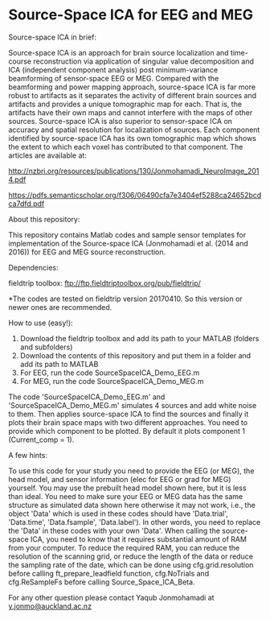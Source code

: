 # Source-Space ICA for EEG and MEG
Source-space ICA in brief:

Source-space ICA is an approach for brain source localization and time-course reconstruction via application of singular value decomposition and ICA (independent component analysis) post minimum-variance beamforming of sensor-space EEG or MEG. Compared with the beamforming and power mapping approach, source-space ICA is far more robust to artifacts as it separates the activity of different brain sources and artifacts and provides a unique tomographic map for each. That is, the artifacts have their own maps and cannot interfere with the maps of other sources. Source-space ICA is also superior to sensor-space ICA on accuracy and spatial resolution for localization of sources. Each component identified by source-space ICA has its own tomographic map which shows the extent to which each voxel has contributed to that component.
The articles are available at:

http://nzbri.org/resources/publications/130/Jonmohamadi_NeuroImage_2014.pdf

https://pdfs.semanticscholar.org/f306/06490cfa7e3404ef5288ca24652bcdca7dfd.pdf

About this repository:

This repository contains Matlab codes and sample sensor templates for implementation of the Source-space ICA (Jonmohamadi et al. (2014 and 2016)) for EEG and MEG source reconstruction. 

Dependencies:

fieldtrip toolbox: ftp://ftp.fieldtriptoolbox.org/pub/fieldtrip/

*The codes are tested on fieldtrip version 20170410. So this version or newer ones are recommended. 

How to use (easy!):

1) Download the fieldtrip toolbox and add its path to your MATLAB (folders and subfolders) 
2) Download the contents of this repository and put them in a folder and add its path to MATLAB 
3) For EEG, run the code SourceSpaceICA_Demo_EEG.m
4) For MEG, run the code SourceSpaceICA_Demo_MEG.m

The code 'SourceSpaceICA_Demo_EEG.m' and 'SourceSpaceICA_Demo_MEG.m' simulates 4 sources and add white noise to them. Then applies source-space ICA to find the sources and finally it plots their brain space maps with two different approaches. You need to provide which component to be plotted. By default it plots component 1 (Current_comp = 1). 


A few hints:

To use this code for your study you need to provide the EEG (or MEG), the head model, and sensor information (elec for EEG or grad for MEG) yourself. 
You may use the prebuilt head model shown here, but it is less than ideal.
You need to make sure your EEG or MEG data has the same structure as simulated data shown here otherwise it may not work, i.e., the object 'Data' which is used in these codes should have 'Data.trial', 'Data.time', 'Data.fsample', 'Data.label'). In other words, you need to replace the 'Data' in these codes with your own 'Data'.
When calling the source-space ICA, you need to know that it requires substantial amount of RAM from your computer.
To reduce the required RAM, you can reduce the resolution of the scanning grid, or reduce the length of the data or reduce the sampling rate of the date, which can be done using cfg.grid.resolution before calling ft_prepare_leadfield function, cfg.NoTrials and cfg.ReSampleFs before calling Source_Space_ICA_Beta.

For any other question please contact Yaqub Jonmohamadi at y.jonmo@auckland.ac.nz
